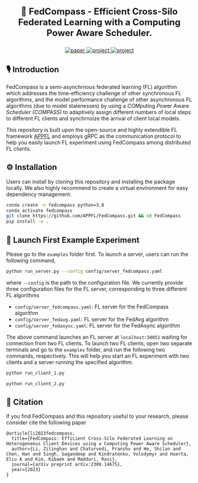
<p align="center" style="font-size: 24px;">
    <b>🧭 FedCompass - Efficient Cross-Silo Federated Learning with a Computing Power Aware Scheduler.</b>
</p>


<p align="center">
  <a href="https://arxiv.org/abs/2309.14675">
      <img src="https://img.shields.io/badge/arXiv-2309.14675-B31B1B.svg" alt="paper">
  </a>
  <a href="https://openreview.net/forum?id=msXxrttLOi">
      <img src="https://img.shields.io/badge/OpenReview-FedCompass-FF00.svg" alt="project">
  </a>
  <a href="https://appfl.github.io/FedCompass/">
      <img src="https://img.shields.io/badge/project-FedCompass-B3FFF4.svg" alt="project">
  </a>
</p>

## 🎙 Introduction
FedCompass is a semi-asynchrnous federated learning (FL) algorithm which addresses the time-efficiency challenge of other synchronous FL algorithms, and the model performance challenge of other asynchronous FL algorithms (due to model stalenesses) by using a *COM*puting *P*ower *A*ware *Scheduler* *(COMPASS)* to adaptively assign different numbers of local steps to different FL clients and synchrnoize the arrival of client local models. 

This repository is built upon the open-source and highly extendible FL framework [APPFL](https://github.com/APPFL/APPFL) and employs gRPC as the communication protocol to help you easily launch FL experiment using FedCompass among distributed FL clients.

## ⚙️ Installation
Users can install by cloning this repository and installing the package locally. We also highly recommend to create a virtual environment for easy dependency management.
```bash
conda create -n fedcompass python=3.8
conda activate fedcompass
git clone https://github.com/APPFL/FedCompass.git && cd FedCompass
pip install -e .
```

## 🚀 Launch First Example Experiment
Please go to the `examples` folder first. To launch a server, users can run the following command, 
```bash
python run_server.py --config config/server_fedcompass.yaml
```
where `--config` is the path to the configuration file. We currently provide three configuration files for the FL server, corresponding to three different FL algorithms
- `config/server_fedcompass.yaml`: FL server for the FedCompass algorithm
- `config/server_fedavg.yaml`: FL server for the FedAvg algorithm
- `config/server_fedasync.yaml`: FL server for the FedAsync algorithm

The above command launches an FL server at `localhost:50051` waiting for connection from two FL clients. To launch two FL clients, open two separate terminals and go to the `examples` folder, and run the following two commands, respectively. This will help you start an FL experiment with two clients and a server running the specified algorithm.
```bash
python run_client_1.py
```
```bash
python run_client_2.py
```


## 📃 Citation
If you find FedCompass and this repository useful to your research, please consider cite the following paper
```
@article{li2023fedcompass,
  title={FedCompass: Efficient Cross-Silo Federated Learning on Heterogeneous Client Devices using a Computing Power Aware Scheduler},
  author={Li, Zilinghan and Chaturvedi, Pranshu and He, Shilan and Chen, Han and Singh, Gagandeep and Kindratenko, Volodymyr and Huerta, Eliu A and Kim, Kibaek and Madduri, Ravi},
  journal={arXiv preprint arXiv:2309.14675},
  year={2023}
}
```
